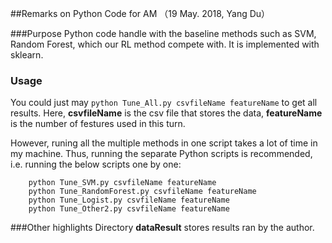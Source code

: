 ##Remarks on Python Code for AM
（19 May. 2018, Yang Du）

###Purpose
Python code handle with the baseline methods such as SVM, Random Forest,  which our RL method compete with. It is implemented with sklearn. 
	    
### Usage
You could just may ` python Tune_All.py csvfileName featureName ` to get all results. Here, **csvfileName** is the csv file that stores the data, **featureName** is the number of festures used in this turn.

However, runing all the multiple methods in one script takes a lot of time in my machine. Thus, running the separate Python scripts is recommended, i.e.  running the below scripts one by one:
	    
	    python Tune_SVM.py csvfileName featureName
	    python Tune_RandomForest.py csvfileName featureName
	    python Tune_Logist.py csvfileName featureName
	    python Tune_Other2.py csvfileName featureName
	    
	    


###Other highlights
 Directory **dataResult** stores results ran by the author.


